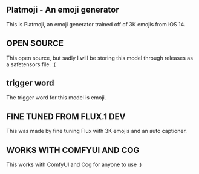 ## Platmoji - An emoji generator
This is Platmoji, an emoji generator trained off of 3K emojis from iOS 14.

## OPEN SOURCE
This open source, but sadly I will be storing this model through releases as a safetensors file. :(

## trigger word
The trigger word for this model is emoji.

## FINE TUNED FROM FLUX.1 DEV
This was made by fine tuning Flux with 3K emojis and an auto captioner.

## WORKS WITH COMFYUI AND COG
This works with ComfyUI and Cog for anyone to use :)
